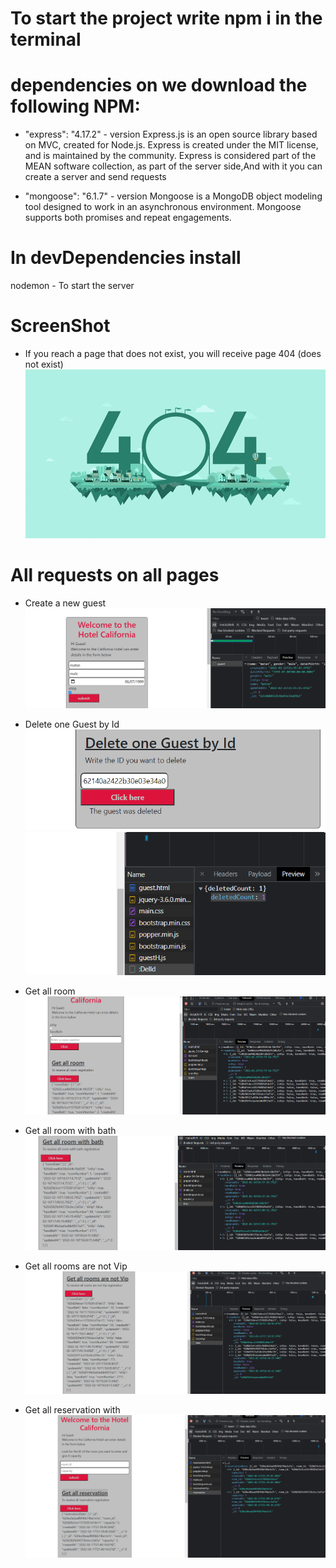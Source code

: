 # To start the project write npm i in the terminal

# dependencies on we download the following NPM:

- "express": "4.17.2" - version
  Express.js is an open source library based on MVC, created for Node.js. Express is created under the MIT license, and is maintained by the community.
  Express is considered part of the MEAN software collection, as part of the server side,And with it you can create a server and send requests

- "mongoose": "6.1.7" - version
  Mongoose is a MongoDB object modeling tool designed to work in an asynchronous environment. Mongoose supports both promises and repeat engagements.

# In devDependencies install

nodemon - To start the server


# ScreenShot

- If you reach a page that does not exist, you will receive page 404 (does not exist)
![Alt text](/public/img/giphy.gif "Git checkbox")

# All requests on all pages

- Create a new guest
![Alt text](/public/img/one.png "Git checkbox")

- Delete one Guest by Id
![Alt text](/public/img/del.png "Git checkbox")
![Alt text](/public/img/del2.png "Git checkbox")

- Get all room
![Alt text](/public/img/room1.png "Git checkbox")

- Get all room with bath
![Alt text](/public/img/bathRoo,.png "Git checkbox")

- Get all rooms are not Vip 
![Alt text](/public/img/notVIP.png "Git checkbox")

- Get all reservation with
![Alt text](/public/img/allReservation.png "Git checkbox")

